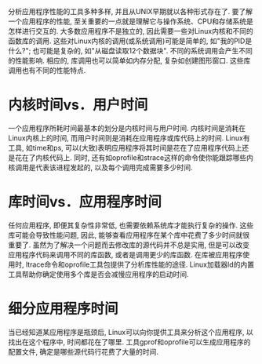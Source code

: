 分析应用程序性能的工具多种多样, 并且从UNIX早期就以各种形式存在了. 要了解一个应用程序的性能, 至关重要的一点就是理解它与操作系统、CPU和存储系统是怎样进行交互的. 大多数应用程序不是独立的, 因此需要一些对Linux内核和不同的函数库的调用. 这些对Linux内核的调用(或系统调用)可能是简单的, 如"我的PID是什么?"; 也可能是复杂的, 如"从磁盘读取12个数据块". 不同的系统调用会产生不同的性能影响. 相应的, 库调用也可以简单如内存分配, 复杂如创建图形窗口. 这些库调用也有不同的性能特点. 

# 内核时间vs．用户时间

一个应用程序所耗时间最基本的划分是内核时间与用户时间. 内核时间是消耗在Linux内核上的时间, 而用户时间则是消耗在应用程序或库代码上的时间. Linux有工具, 如time和ps, 可以(大致)表明应用程序将其时间是花在了应用程序代码上还是花在了内核代码上. 同时, 还有如oprofile和strace这样的命令使你能跟踪哪些内核调用是代表该进程发起的, 以及每个调用完成需要多少时间. 

# 库时间vs．应用程序时间

任何应用程序, 即便其复杂性非常低, 也需要依赖系统库才能执行复杂的操作. 这些库可能会导致性能问题, 因此, 能够查看应用程序在某个库中花费了多少时间就很重要了. 虽然为了解决一个问题而去修改库的源代码并不总是实用, 但是可以改变应用程序代码来调用不同的库函数, 或者是调用更少的库函数. 在库被应用程序使用时, ltrace命令和oprofile工具包提供了分析库性能的途径. Linux加载器ld的内置工具帮助你确定使用多个库是否会减慢应用程序的启动时间. 

# 细分应用程序时间

当已经知道某应用程序是瓶颈后, Linux可以向你提供工具来分析这个应用程序, 以找出在这个程序中, 时间都花在了哪里. 工具gprof和oprofile可以生成应用程序的配置文件, 确定是哪些源代码行花费了大量的时间. 